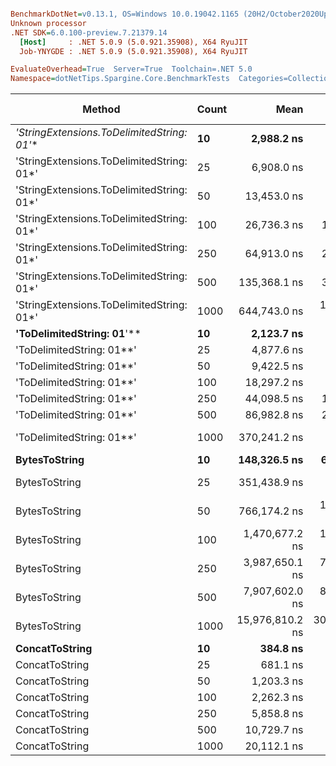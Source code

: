 ``` ini

BenchmarkDotNet=v0.13.1, OS=Windows 10.0.19042.1165 (20H2/October2020Update)
Unknown processor
.NET SDK=6.0.100-preview.7.21379.14
  [Host]     : .NET 5.0.9 (5.0.921.35908), X64 RyuJIT
  Job-YNYGDE : .NET 5.0.9 (5.0.921.35908), X64 RyuJIT

EvaluateOverhead=True  Server=True  Toolchain=.NET 5.0  
Namespace=dotNetTips.Spargine.Core.BenchmarkTests  Categories=Collections,Strings  

```
|                                    Method | Count |            Mean |         Error |        StdDev |       StdErr |             Min |              Q1 |          Median |              Q3 |             Max |         Op/s | CI99.9% Margin | Iterations | Kurtosis | MValue | Skewness | Rank | LogicalGroup | Baseline |    Gen 0 | Code Size |    Gen 1 |    Gen 2 | Allocated |
|------------------------------------------ |------ |----------------:|--------------:|--------------:|-------------:|----------------:|----------------:|----------------:|----------------:|----------------:|-------------:|---------------:|-----------:|---------:|-------:|---------:|-----:|------------- |--------- |---------:|----------:|---------:|---------:|----------:|
| **&#39;StringExtensions.ToDelimitedString: 01*&#39;** |    **10** |      **2,988.2 ns** |      **16.00 ns** |      **14.97 ns** |      **3.86 ns** |      **2,960.2 ns** |      **2,978.9 ns** |      **2,986.5 ns** |      **2,997.1 ns** |      **3,013.3 ns** |   **334,645.22** |      **16.001 ns** |      **15.00** |    **2.000** |  **2.000** |   **0.0993** |    **6** |            ***** |       **No** |   **0.9689** |      **0 KB** |   **0.0038** |        **-** |      **9 KB** |
| &#39;StringExtensions.ToDelimitedString: 01*&#39; |    25 |      6,908.0 ns |      14.05 ns |      12.46 ns |      3.33 ns |      6,875.3 ns |      6,905.0 ns |      6,909.0 ns |      6,915.0 ns |      6,929.4 ns |   144,760.33 |      14.054 ns |      14.00 |    4.141 |  2.000 |  -0.9500 |    9 |            * |       No |   2.3117 |      0 KB |   0.0153 |        - |     21 KB |
| &#39;StringExtensions.ToDelimitedString: 01*&#39; |    50 |     13,453.0 ns |      45.31 ns |      40.17 ns |     10.74 ns |     13,392.1 ns |     13,432.8 ns |     13,452.4 ns |     13,469.3 ns |     13,526.0 ns |    74,333.03 |      45.314 ns |      14.00 |    2.017 |  2.000 |   0.0976 |   12 |            * |       No |   4.5013 |      0 KB |        - |        - |     41 KB |
| &#39;StringExtensions.ToDelimitedString: 01*&#39; |   100 |     26,736.3 ns |     144.57 ns |     135.23 ns |     34.92 ns |     26,464.3 ns |     26,660.4 ns |     26,765.3 ns |     26,832.3 ns |     26,942.9 ns |    37,402.37 |     144.568 ns |      15.00 |    2.057 |  2.000 |  -0.4987 |   15 |            * |       No |   8.8196 |      0 KB |   0.0305 |        - |     81 KB |
| &#39;StringExtensions.ToDelimitedString: 01*&#39; |   250 |     64,913.0 ns |     296.79 ns |     277.62 ns |     71.68 ns |     64,590.2 ns |     64,680.9 ns |     64,785.1 ns |     65,137.9 ns |     65,471.5 ns |    15,405.23 |     296.789 ns |      15.00 |    1.796 |  2.000 |   0.4661 |   17 |            * |       No |  22.3389 |      0 KB |        - |        - |    199 KB |
| &#39;StringExtensions.ToDelimitedString: 01*&#39; |   500 |    135,368.1 ns |     367.45 ns |     343.72 ns |     88.75 ns |    134,786.1 ns |    135,073.1 ns |    135,458.3 ns |    135,649.2 ns |    135,880.2 ns |     7,387.27 |     367.455 ns |      15.00 |    1.614 |  2.000 |  -0.3471 |   19 |            * |       No |  47.6074 |      0 KB |   8.0566 |        - |    409 KB |
| &#39;StringExtensions.ToDelimitedString: 01*&#39; |  1000 |    644,743.0 ns |  17,786.60 ns |  52,444.18 ns |  5,244.42 ns |    514,495.5 ns |    602,587.4 ns |    648,129.2 ns |    680,114.9 ns |    781,217.8 ns |     1,551.01 |  17,786.598 ns |     100.00 |    2.567 |  3.000 |   0.0268 |   23 |            * |       No |  87.8906 |      0 KB |  47.8516 |  28.3203 |    798 KB |
|                 **&#39;ToDelimitedString: 01**&#39;** |    **10** |      **2,123.7 ns** |       **9.70 ns** |       **8.60 ns** |      **2.30 ns** |      **2,099.4 ns** |      **2,124.2 ns** |      **2,126.4 ns** |      **2,128.1 ns** |      **2,131.2 ns** |   **470,879.45** |       **9.697 ns** |      **14.00** |    **4.995** |  **2.000** |  **-1.7280** |    **4** |            ***** |       **No** |   **0.6256** |      **1 KB** |        **-** |        **-** |      **6 KB** |
|                 &#39;ToDelimitedString: 01**&#39; |    25 |      4,877.6 ns |      21.27 ns |      18.86 ns |      5.04 ns |      4,842.7 ns |      4,864.3 ns |      4,879.9 ns |      4,888.0 ns |      4,914.6 ns |   205,018.47 |      21.271 ns |      14.00 |    2.255 |  2.000 |   0.0233 |    7 |            * |       No |   1.5030 |      1 KB |   0.0076 |        - |     12 KB |
|                 &#39;ToDelimitedString: 01**&#39; |    50 |      9,422.5 ns |      18.76 ns |      15.67 ns |      4.34 ns |      9,380.6 ns |      9,420.0 ns |      9,422.8 ns |      9,427.0 ns |      9,447.6 ns |   106,129.38 |      18.760 ns |      13.00 |    4.538 |  2.000 |  -1.0973 |   10 |            * |       No |   2.7313 |      1 KB |   0.0458 |        - |     24 KB |
|                 &#39;ToDelimitedString: 01**&#39; |   100 |     18,297.2 ns |      44.89 ns |      41.99 ns |     10.84 ns |     18,250.5 ns |     18,266.0 ns |     18,281.4 ns |     18,334.7 ns |     18,376.4 ns |    54,653.13 |      44.895 ns |      15.00 |    1.751 |  2.000 |   0.6338 |   13 |            * |       No |   5.3711 |      1 KB |   0.1831 |        - |     48 KB |
|                 &#39;ToDelimitedString: 01**&#39; |   250 |     44,098.5 ns |     141.68 ns |     125.60 ns |     33.57 ns |     43,941.9 ns |     43,990.9 ns |     44,097.9 ns |     44,168.6 ns |     44,345.6 ns |    22,676.50 |     141.683 ns |      14.00 |    2.083 |  2.000 |   0.5751 |   16 |            * |       No |  14.0381 |      1 KB |   1.7700 |        - |    126 KB |
|                 &#39;ToDelimitedString: 01**&#39; |   500 |     86,982.8 ns |     275.52 ns |     244.24 ns |     65.28 ns |     86,463.0 ns |     86,914.6 ns |     87,038.2 ns |     87,135.0 ns |     87,341.6 ns |    11,496.53 |     275.516 ns |      14.00 |    2.438 |  2.000 |  -0.6834 |   18 |            * |       No |  26.7334 |      1 KB |        - |        - |    234 KB |
|                 &#39;ToDelimitedString: 01**&#39; |  1000 |    370,241.2 ns |   7,344.61 ns |  18,154.05 ns |  2,139.48 ns |    322,146.4 ns |    356,241.7 ns |    369,642.4 ns |    381,775.0 ns |    416,752.1 ns |     2,700.94 |   7,344.609 ns |      72.00 |    2.839 |  2.480 |   0.1406 |   22 |            * |       No |  43.9453 |      1 KB |  22.4609 |  13.6719 |    451 KB |
|                             **BytesToString** |    **10** |    **148,326.5 ns** |     **666.32 ns** |     **556.41 ns** |    **154.32 ns** |    **146,981.5 ns** |    **148,376.7 ns** |    **148,497.1 ns** |    **148,657.8 ns** |    **148,861.4 ns** |     **6,741.88** |     **666.322 ns** |      **13.00** |    **3.120** |  **2.000** |  **-1.1759** |   **20** |            ***** |       **No** |  **23.6816** |      **0 KB** |   **1.4648** |        **-** |    **212 KB** |
|                             BytesToString |    25 |    351,438.9 ns |   2,255.75 ns |   1,999.66 ns |    534.43 ns |    347,216.3 ns |    350,273.2 ns |    351,575.0 ns |    352,590.3 ns |    355,568.1 ns |     2,845.44 |   2,255.750 ns |      14.00 |    2.913 |  2.000 |  -0.0815 |   21 |            * |       No |  57.6172 |      0 KB |   7.8125 |        - |    496 KB |
|                             BytesToString |    50 |    766,174.2 ns |  15,254.54 ns |  13,522.75 ns |  3,614.11 ns |    749,453.9 ns |    755,203.1 ns |    766,509.9 ns |    776,387.3 ns |    793,692.7 ns |     1,305.19 |  15,254.535 ns |      14.00 |    1.882 |  2.000 |   0.3073 |   24 |            * |       No | 109.3750 |      0 KB |  22.4609 |   9.7656 |  1,011 KB |
|                             BytesToString |   100 |  1,470,677.2 ns |  19,823.53 ns |  18,542.94 ns |  4,787.77 ns |  1,444,811.5 ns |  1,460,691.0 ns |  1,462,992.6 ns |  1,482,927.7 ns |  1,510,788.9 ns |       679.96 |  19,823.527 ns |      15.00 |    2.262 |  2.000 |   0.6907 |   25 |            * |       No | 220.7031 |      0 KB |  62.5000 |  19.5313 |  2,005 KB |
|                             BytesToString |   250 |  3,987,650.1 ns |  79,459.50 ns | 113,958.45 ns | 21,536.12 ns |  3,787,116.4 ns |  3,901,120.3 ns |  3,972,314.1 ns |  4,044,083.0 ns |  4,222,213.3 ns |       250.77 |  79,459.504 ns |      28.00 |    2.205 |  2.545 |   0.3998 |   26 |            * |       No | 523.4375 |      0 KB | 195.3125 |  46.8750 |  5,003 KB |
|                             BytesToString |   500 |  7,907,602.0 ns |  89,839.66 ns |  84,036.07 ns | 21,698.02 ns |  7,705,905.5 ns |  7,860,540.6 ns |  7,930,168.0 ns |  7,963,473.4 ns |  8,040,213.3 ns |       126.46 |  89,839.661 ns |      15.00 |    2.906 |  2.000 |  -0.6430 |   27 |            * |       No | 421.8750 |      0 KB | 187.5000 |  78.1250 | 10,006 KB |
|                             BytesToString |  1000 | 15,976,810.2 ns | 302,118.02 ns | 323,262.89 ns | 76,193.79 ns | 15,273,775.0 ns | 15,785,575.0 ns | 15,946,731.2 ns | 16,161,641.4 ns | 16,556,356.2 ns |        62.59 | 302,118.018 ns |      18.00 |    2.623 |  2.000 |  -0.0195 |   28 |            * |       No | 500.0000 |      0 KB | 281.2500 | 156.2500 | 20,010 KB |
|                            **ConcatToString** |    **10** |        **384.8 ns** |       **3.48 ns** |       **3.26 ns** |      **0.84 ns** |        **380.4 ns** |        **382.3 ns** |        **384.7 ns** |        **387.7 ns** |        **389.7 ns** | **2,598,904.55** |       **3.480 ns** |      **15.00** |    **1.280** |  **2.000** |   **0.0234** |    **1** |            ***** |       **No** |   **0.1364** |      **0 KB** |        **-** |        **-** |      **1 KB** |
|                            ConcatToString |    25 |        681.1 ns |       2.23 ns |       1.98 ns |      0.53 ns |        676.1 ns |        680.5 ns |        681.3 ns |        682.2 ns |        684.2 ns | 1,468,157.25 |       2.233 ns |      14.00 |    3.748 |  2.000 |  -0.8513 |    2 |            * |       No |   0.2537 |      0 KB |        - |        - |      2 KB |
|                            ConcatToString |    50 |      1,203.3 ns |       7.19 ns |       6.37 ns |      1.70 ns |      1,192.4 ns |      1,199.0 ns |      1,205.4 ns |      1,206.2 ns |      1,216.2 ns |   831,035.16 |       7.189 ns |      14.00 |    2.343 |  2.000 |  -0.0720 |    3 |            * |       No |   0.4673 |      0 KB |   0.0019 |        - |      4 KB |
|                            ConcatToString |   100 |      2,262.3 ns |       5.87 ns |       5.20 ns |      1.39 ns |      2,251.8 ns |      2,258.9 ns |      2,262.6 ns |      2,265.3 ns |      2,272.7 ns |   442,023.14 |       5.868 ns |      14.00 |    2.557 |  2.000 |   0.0121 |    5 |            * |       No |   0.8774 |      0 KB |   0.0038 |        - |      8 KB |
|                            ConcatToString |   250 |      5,858.8 ns |      20.05 ns |      16.74 ns |      4.64 ns |      5,810.2 ns |      5,854.7 ns |      5,859.1 ns |      5,868.1 ns |      5,877.7 ns |   170,682.42 |      20.048 ns |      13.00 |    5.736 |  2.000 |  -1.6559 |    8 |            * |       No |   2.8000 |      0 KB |        - |        - |     25 KB |
|                            ConcatToString |   500 |     10,729.7 ns |      31.12 ns |      29.11 ns |      7.52 ns |     10,688.2 ns |     10,700.2 ns |     10,737.8 ns |     10,744.6 ns |     10,787.1 ns |    93,199.51 |      31.118 ns |      15.00 |    1.923 |  2.000 |   0.1025 |   11 |            * |       No |   5.6915 |      0 KB |        - |        - |     49 KB |
|                            ConcatToString |  1000 |     20,112.1 ns |      97.86 ns |      76.40 ns |     22.06 ns |     19,906.6 ns |     20,086.7 ns |     20,124.2 ns |     20,174.0 ns |     20,186.6 ns |    49,721.37 |      97.859 ns |      12.00 |    4.578 |  2.000 |  -1.4038 |   14 |            * |       No |   9.3079 |      0 KB |   0.8545 |        - |     81 KB |
